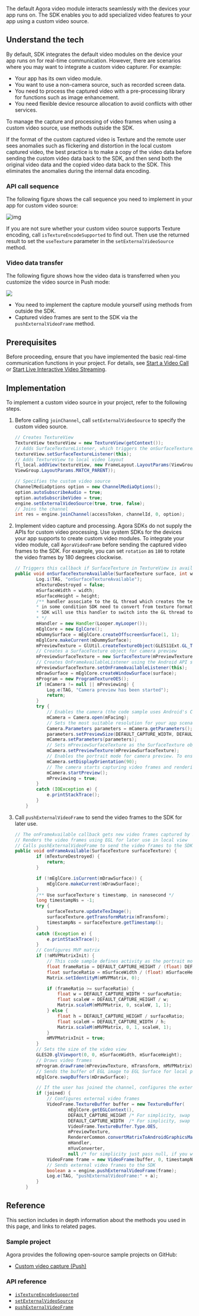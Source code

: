 The default Agora video module interacts seamlessly with the devices your app runs on. The SDK enables you to add specialized video features to your app using a custom video source.

## Understand the tech

By default, SDK integrates the default video modules on the device your app runs on for real-time communication. However, there are scenarios where you may want to integrate a custom video capturer. For example:

- Your app has its own video module.
- You want to use a non-camera source, such as recorded screen data.
- You need to process the captured video with a pre-processing library for functions such as image enhancement.
- You need flexible device resource allocation to avoid conflicts with other services.

To manage the capture and processing of video frames when using a custom video source, use methods outside the SDK.

If the format of the custom captured video is Texture and the remote user sees anomalies such as flickering and distortion in the local custom captured video, the best practice is to make a copy of the video data before sending the custom video data back to the SDK, and then send both the original video data and the copied video data back to the SDK. This eliminates the anomalies during the internal data encoding.

### API call sequence

The following figure shows the call sequence you need to implement in your app for custom video source:

![img](https://web-cdn.agora.io/docs-files/1569392881143)

If you are not sure whether your custom video source supports Texture encoding, call `isTextureEncodeSupported` to find out. Then use the returned result to set the `useTexture` parameter in the `setExternalVideoSource` method.

### Video data transfer

The following figure shows how the video data is transferred when you customize the video source in Push mode:

![](https://web-cdn.agora.io/docs-files/1607670382235)

- You need to implement the capture module yourself using methods from outside the SDK.
- Captured video frames are sent to the SDK via the `pushExternalVideoFrame` method.

## Prerequisites

Before proceeding, ensure that you have implemented the basic real-time communication functions in your project. For details, see [Start a Video Call](https://docs.agora.io/en/Interactive%20Broadcast/start_call_android) or [Start Live Interactive Video Streaming](https://docs.agora.io/en/Interactive%20Broadcast/start_live_android).
## Implementation

To implement a custom video source in your project, refer to the following steps.

1. Before calling `joinChannel`, call `setExternalVideoSource` to specify the custom video source.

    ```java
    // Creates TextureView
    TextureView textureView = new TextureView(getContext());
    // Adds SurfaceTextureListener, which triggers the onSurfaceTextureAvailable callback if SurfaceTexture in TextureView is available
    textureView.setSurfaceTextureListener(this);
    // Adds TextureView to local video layout
    fl_local.addView(textureView, new FrameLayout.LayoutParams(ViewGroup.LayoutParams.MATCH_PARENT,
    ViewGroup.LayoutParams.MATCH_PARENT));

    // Specifies the custom video source
    ChannelMediaOptions option = new ChannelMediaOptions();
    option.autoSubscribeAudio = true;
    option.autoSubscribeVideo = true;
    engine.setExternalVideoSource(true, true, false);
    // Joins the channel
    int res = engine.joinChannel(accessToken, channelId, 0, option);
    ```

2. Implement video capture and processing. Agora SDKs do not supply the APIs for custom video processing. Use system SDKs for the devices your app supports to create custom video modules. To integrate your video module, call `AgoraVideoFrame` before sending the captured video frames to the SDK. For example, you can set `rotation` as `180` to rotate the video frames by 180 degrees clockwise.

    ```java
    // Triggers this callback if SurfaceTexture in TextureView is available
    public void onSurfaceTextureAvailable(SurfaceTexture surface, int width, int height) {
            Log.i(TAG, "onSurfaceTextureAvailable");
            mTextureDestroyed = false;
            mSurfaceWidth = width;
            mSurfaceHeight = height;
            /** handler associate to the GL thread which creates the texture.
            * in some condition SDK need to convert from texture format to YUV format, in this case,
            * SDK will use this handler to switch into the GL thread to complete the conversion.
            * */
            mHandler = new Handler(Looper.myLooper());
            mEglCore = new EglCore();
            mDummySurface = mEglCore.createOffscreenSurface(1, 1);
            mEglCore.makeCurrent(mDummySurface);
            mPreviewTexture = GlUtil.createTextureObject(GLES11Ext.GL_TEXTURE_EXTERNAL_OES);
            // Creates a SurfaceTexture object for camera preview
            mPreviewSurfaceTexture = new SurfaceTexture(mPreviewTexture);
            // Creates OnFrameAvailableListener using the Android API setOnFrameAvailableListener, which triggers the onFrameAvailable callback if there are new video frames for SurfaceTexture
            mPreviewSurfaceTexture.setOnFrameAvailableListener(this);
            mDrawSurface = mEglCore.createWindowSurface(surface);
            mProgram = new ProgramTextureOES();
            if (mCamera != null || mPreviewing) {
                Log.e(TAG, "Camera preview has been started");
                return;
            }
            try {
                // Enables the camera (the code sample uses Android's Camera class)
                mCamera = Camera.open(mFacing);
                // Sets the most suitable resolution for your app scenario
                Camera.Parameters parameters = mCamera.getParameters();
                parameters.setPreviewSize(DEFAULT_CAPTURE_WIDTH, DEFAULT_CAPTURE_HEIGHT);
                mCamera.setParameters(parameters);
                // Sets mPreviewSurfaceTexture as the SurfaceTexture object for camera preview
                mCamera.setPreviewTexture(mPreviewSurfaceTexture);
                // Enables the portrait mode for camera preview. To ensure that camera preview stays in the portrait mode, rotate the preview image by 90 degrees clockwise
                mCamera.setDisplayOrientation(90);
                // The camera starts capturing video frames and rendering them to the specified SurfaceView
                mCamera.startPreview();
                mPreviewing = true;
            }
            catch (IOException e) {
                e.printStackTrace();
            }
        }
    ```

3. Call `pushExternalVideoFrame` to send the video frames to the SDK for later use.

    ```java
    // The onFrameAvailable callback gets new video frames captured by SurfaceTexture
    // Renders the video frames using EGL for later use in local view
    // Calls pushExternalVideoFrame to send the video frames to the SDK
    public void onFrameAvailable(SurfaceTexture surfaceTexture) {
            if (mTextureDestroyed) {
                return;
            }

            if (!mEglCore.isCurrent(mDrawSurface)) {
                mEglCore.makeCurrent(mDrawSurface);
            }
            /** Use surfaceTexture's timestamp, in nanosecond */
            long timestampNs = -1;
            try {
                surfaceTexture.updateTexImage();
                surfaceTexture.getTransformMatrix(mTransform);
                timestampNs = surfaceTexture.getTimestamp();
            }
            catch (Exception e) {
                e.printStackTrace();
            }
            // Configures MVP matrix
            if (!mMVPMatrixInit) {
                // This code sample defines activity as the portrait mode. Since the captured video frames are rotated by 90 degrees, you need to switch the width and height data when calculating the frame ratio.
                float frameRatio = DEFAULT_CAPTURE_HEIGHT / (float) DEFAULT_CAPTURE_WIDTH;
                float surfaceRatio = mSurfaceWidth / (float) mSurfaceHeight;
                Matrix.setIdentityM(mMVPMatrix, 0);

                if (frameRatio >= surfaceRatio) {
                    float w = DEFAULT_CAPTURE_WIDTH * surfaceRatio;
                    float scaleW = DEFAULT_CAPTURE_HEIGHT / w;
                    Matrix.scaleM(mMVPMatrix, 0, scaleW, 1, 1);
                } else {
                    float h = DEFAULT_CAPTURE_HEIGHT / surfaceRatio;
                    float scaleH = DEFAULT_CAPTURE_WIDTH / h;
                    Matrix.scaleM(mMVPMatrix, 0, 1, scaleH, 1);
                }
                mMVPMatrixInit = true;
            }
            // Sets the size of the video view
            GLES20.glViewport(0, 0, mSurfaceWidth, mSurfaceHeight);
            // Draws video frames
            mProgram.drawFrame(mPreviewTexture, mTransform, mMVPMatrix);
            // Sends the buffer of EGL image to EGL Surface for local playback and preview. mDrawSurface is an object of the EGLSurface class.
            mEglCore.swapBuffers(mDrawSurface);

            // If the user has joined the channel, configures the external video frames and sends them to the SDK.
            if (joined) {
                // Configures external video frames
                VideoFrame.TextureBuffer buffer = new TextureBuffer(
                        mEglCore.getEGLContext(),
                        DEFAULT_CAPTURE_HEIGHT /* For simplicity, swap frame width and height */,
                        DEFAULT_CAPTURE_WIDTH  /* For simplicity, swap frame width and height */,
                        VideoFrame.TextureBuffer.Type.OES,
                        mPreviewTexture,
                        RendererCommon.convertMatrixToAndroidGraphicsMatrix(mTransform),
                        mHandler,
                        mYuvConverter,
                        null /* for simplicity just pass null, if you want to avoid texture in use case, you can use this callback*/);
                VideoFrame frame = new VideoFrame(buffer, 0, timestampNs);
                // Sends external video frames to the SDK
                boolean a = engine.pushExternalVideoFrame(frame);
                Log.e(TAG, "pushExternalVideoFrame:" + a);
            }
        }
    ```

## Reference

This section includes in depth information about the methods you used in this page, and links to related pages.

### Sample project

Agora provides the following open-source sample projects on GitHub:
- [Custom video capture (Push)](https://github.com/AgoraIO/API-Examples/blob/dev/3.6.200/Android/APIExample/app/src/main/java/io/agora/api/example/examples/advanced/PushExternalVideo.java)

### API reference

- [`isTextureEncodeSupported`](https://docs.agora.io/en/Interactive%20Broadcast/API%20Reference/java/classio_1_1agora_1_1rtc_1_1_rtc_engine.html#a60c16364ab588a38f5155d9c94eaf800)
- [`setExternalVideoSource`](https://docs.agora.io/en/Interactive%20Broadcast/API%20Reference/java/classio_1_1agora_1_1rtc_1_1_rtc_engine.html#a2d9966c52798ab62ed941fa865e926cd)
- [`pushExternalVideoFrame`](https://docs.agora.io/en/Interactive%20Broadcast/API%20Reference/java/classio_1_1agora_1_1rtc_1_1_rtc_engine.html#a6e7327f4449800a2c2ddc200eb2c0386)